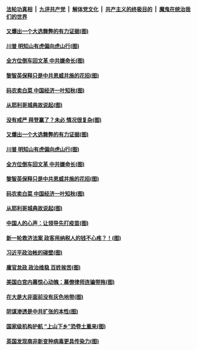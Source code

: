 ####  [法轮功真相](../../../../basic/blob/master/README.md?t=12260402) &nbsp;|&nbsp; [九评共产党](../../../../9ping.md/blob/master/README.md?t=12260402) &nbsp;|&nbsp; [解体党文化](../../../../jtdwh.md/blob/master/README.md?t=12260402)  &nbsp;|&nbsp; [共产主义的终极目的](../../../../gczydzjmd.md/blob/master/README.md?t=12260402) &nbsp;|&nbsp; [魔鬼在统治我们的世界](../../../../mgztzwmdsj.md/blob/master/README.md?t=12260402) 

#### [又爆出一个大选舞弊的有力证据(图)](../pages/p4/957040.md?t=12260402) 

#### [川普 明知山有虎偏向虎山行(图)](../pages/p4/957030.md?t=12260402) 

#### [全方位倒车回文革 中共嫌命长(图)](../pages/p4/956965.md?t=12260402) 

#### [黎智英保释只是中共恩威并施的花招(图)](../pages/p4/956962.md?t=12260402) 

#### [码农卖白菜 中国经济一叶知秋(图)](../pages/p4/956946.md?t=12260402) 

#### [从耶利哥城典故说起(图)](../pages/p4/956956.md?t=12260402) 

#### [没有戒严 拜登赢了？未必 情况很复杂(图)](../pages/p4/956528.md?t=12260402) 

#### [又爆出一个大选舞弊的有力证据(图)](../pages/p4/957040.md?t=12260402) 

#### [川普 明知山有虎偏向虎山行(图)](../pages/p4/957030.md?t=12260402) 


#### [全方位倒车回文革 中共嫌命长(图)](../pages/p4/956965.md?t=12260402) 

#### [黎智英保释只是中共恩威并施的花招(图)](../pages/p4/956962.md?t=12260402) 

#### [码农卖白菜 中国经济一叶知秋(图)](../pages/p4/956946.md?t=12260402) 

#### [从耶利哥城典故说起(图)](../pages/p4/956956.md?t=12260402) 

#### [中国人的心声：让领导先打疫苗(图)](../pages/p4/956942.md?t=12260402) 

#### [新一轮救济法案 政客用纳税人的钱不心疼？！(图)](../pages/p4/956961.md?t=12260402) 

#### [习近平政治帐的碰壁(图)](../pages/p4/956941.md?t=12260402) 



#### [庸官怠政 政治维稳 百姓挨苦(图)](../pages/p4/956860.md?t=12260402) 

#### [美国白宫内幕惊心动魄：幕僚律师连骗带拖(图)](../pages/p4/956856.md?t=12260402) 

#### [在大是大非面前没有灰色地带(图)](../pages/p4/956852.md?t=12260402) 

#### [阴谋渗透是中共扩张的本性(图)](../pages/p4/956850.md?t=12260402) 

#### [国家级机构护航 “上山下乡”恐卷土重来(图)](../pages/p4/956845.md?t=12260402) 

#### [英国发现南非新变种病毒更具传染力(图)](../pages/p4/956841.md?t=12260402) 



